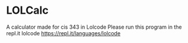 # LOLCalc
A calculator made for cis 343 in Lolcode
Please run this program in the repl.it lolcode
https://repl.it/languages/lolcode
